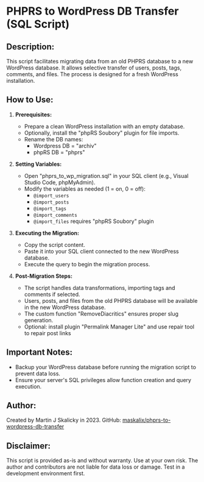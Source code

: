 # PHPRS to WordPress DB Transfer (SQL Script)

## Description:
This script facilitates migrating data from an old PHPRS database to a new WordPress database. It allows selective transfer of users, posts, tags, comments, and files. The process is designed for a fresh WordPress installation.

## How to Use:

1. **Prerequisites:**
   - Prepare a clean WordPress installation with an empty database.
   - Optionally, install the "phpRS Soubory" plugin for file imports.
   - Rename the DB names:
     - Wordpress DB = "archiv"
     - phpRS DB = "phprs"

2. **Setting Variables:**
   - Open "phprs_to_wp_migration.sql" in your SQL client (e.g., Visual Studio Code, phpMyAdmin).
   - Modify the variables as needed (1 = on, 0 = off):
     - `@import_users`
     - `@import_posts`
     - `@import_tags`
     - `@import_comments`
     - `@import_files` requires "phpRS Soubory" plugin

3. **Executing the Migration:**
   - Copy the script content.
   - Paste it into your SQL client connected to the new WordPress database.
   - Execute the query to begin the migration process.

4. **Post-Migration Steps:**
   - The script handles data transformations, importing tags and comments if selected.
   - Users, posts, and files from the old PHPRS database will be available in the new WordPress database.
   - The custom function "RemoveDiacritics" ensures proper slug generation.
   - Optional: install plugin "Permalink Manager Lite" and use repair tool to repair post links

## Important Notes:
- Backup your WordPress database before running the migration script to prevent data loss.
- Ensure your server's SQL privileges allow function creation and query execution.

## Author:
Created by Martin J Skalicky in 2023.
GitHub: [maskalix/phprs-to-wordpress-db-transfer](https://github.com/maskalix/phprs-to-wordpress-db-transfer/)

## Disclaimer:
This script is provided as-is and without warranty. Use at your own risk. The author and contributors are not liable for data loss or damage. Test in a development environment first.
